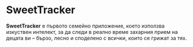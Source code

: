 # SweetTracker
**SweetTracker** е първото семейно приложение, което използва изкуствен интелект, за да следи в реално време захарния прием на децата ви – бързо, лесно и споделено с всички, които се грижат за тях.

